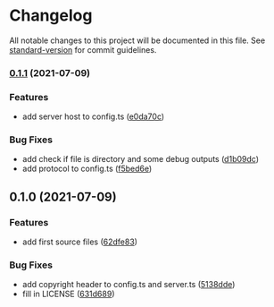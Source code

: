 # Changelog

All notable changes to this project will be documented in this file. See [standard-version](https://github.com/conventional-changelog/standard-version) for commit guidelines.

### [0.1.1](https://github.com/Panzer1119/hasura-auth-server/compare/v0.1.0...v0.1.1) (2021-07-09)


### Features

* add server host to config.ts ([e0da70c](https://github.com/Panzer1119/hasura-auth-server/commit/e0da70cf914b490b767e4e849911c84a0a1e2b23))


### Bug Fixes

* add check if file is directory and some debug outputs ([d1b09dc](https://github.com/Panzer1119/hasura-auth-server/commit/d1b09dced1f26235eda3b0c824088466213e24a6))
* add protocol to config.ts ([f5bed6e](https://github.com/Panzer1119/hasura-auth-server/commit/f5bed6ebbaf06ee8f9f67f88a213c5e9de755f4f))

## 0.1.0 (2021-07-09)


### Features

* add first source files ([62dfe83](https://github.com/Panzer1119/hasura-auth-server/commit/62dfe8381b2667f1d917ce6245fa6359e4986c2f))


### Bug Fixes

* add copyright header to config.ts and server.ts ([5138dde](https://github.com/Panzer1119/hasura-auth-server/commit/5138dde2f9e2fe3c236cfe03fb2eab0d5cdd7ee8))
* fill in LICENSE ([631d689](https://github.com/Panzer1119/hasura-auth-server/commit/631d689dddd8cc6ecb11da7df8f41568f3bb06d7))
